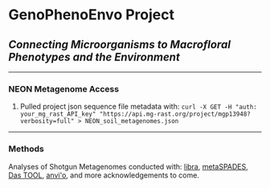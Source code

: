 # GenoPhenoEnvo Project
## *Connecting Microorganisms to Macrofloral Phenotypes and the Environment*

---

### NEON Metagenome Access

1. Pulled project json sequence file metadata with: `curl -X GET -H "auth: your_mg_rast_API_key" "https://api.mg-rast.org/project/mgp13948?verbosity=full" > NEON_soil_metagenomes.json` 

---

### Methods

Analyses of Shotgun Metagenomes conducted with: [libra](https://github.com/iychoi/libra), [metaSPADES](https://github.com/ablab/spades), [Das TOOL](https://github.com/cmks/DAS_Tool), [anvi'o](https://github.com/merenlab/anvio), and more acknowledgements to come.
